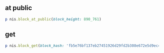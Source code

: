 ## at public

```ruby
p nis.block_at_public(block_height: 890_761)
```

## get

```ruby
p nis.block_get(block_hash: 'fb5e76bf137eb27451926d29fd2b308e672e5d9ec405d9cbcd47cc0f83492cd0')
```
